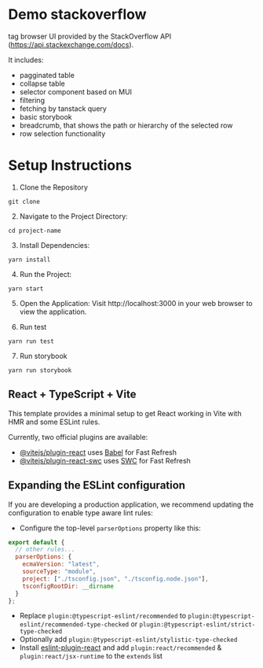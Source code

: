 # Demo stackoverflow

tag browser UI provided by the StackOverflow API (https://api.stackexchange.com/docs).

It includes:

- pagginated table
- collapse table
- selector component based on MUI
- filtering
- fetching by tanstack query
- basic storybook
- breadcrumb, that shows the path or hierarchy of the selected
  row
- row selection functionality

# Setup Instructions

1. Clone the Repository

```
git clone
```

2. Navigate to the Project Directory:

```
cd project-name
```

3. Install Dependencies:

```
yarn install
```

4. Run the Project:

```
yarn start
```

5. Open the Application:
   Visit http://localhost:3000 in your web browser to view the application.

6. Run test

```
yarn run test
```

7. Run storybook

```
yarn run storybook
```

## React + TypeScript + Vite

This template provides a minimal setup to get React working in Vite with HMR and some ESLint rules.

Currently, two official plugins are available:

- [@vitejs/plugin-react](https://github.com/vitejs/vite-plugin-react/blob/main/packages/plugin-react/README.md) uses [Babel](https://babeljs.io/) for Fast Refresh
- [@vitejs/plugin-react-swc](https://github.com/vitejs/vite-plugin-react-swc) uses [SWC](https://swc.rs/) for Fast Refresh

## Expanding the ESLint configuration

If you are developing a production application, we recommend updating the configuration to enable type aware lint rules:

- Configure the top-level `parserOptions` property like this:

```js
export default {
  // other rules...
  parserOptions: {
    ecmaVersion: "latest",
    sourceType: "module",
    project: ["./tsconfig.json", "./tsconfig.node.json"],
    tsconfigRootDir: __dirname
  }
};
```

- Replace `plugin:@typescript-eslint/recommended` to `plugin:@typescript-eslint/recommended-type-checked` or `plugin:@typescript-eslint/strict-type-checked`
- Optionally add `plugin:@typescript-eslint/stylistic-type-checked`
- Install [eslint-plugin-react](https://github.com/jsx-eslint/eslint-plugin-react) and add `plugin:react/recommended` & `plugin:react/jsx-runtime` to the `extends` list
